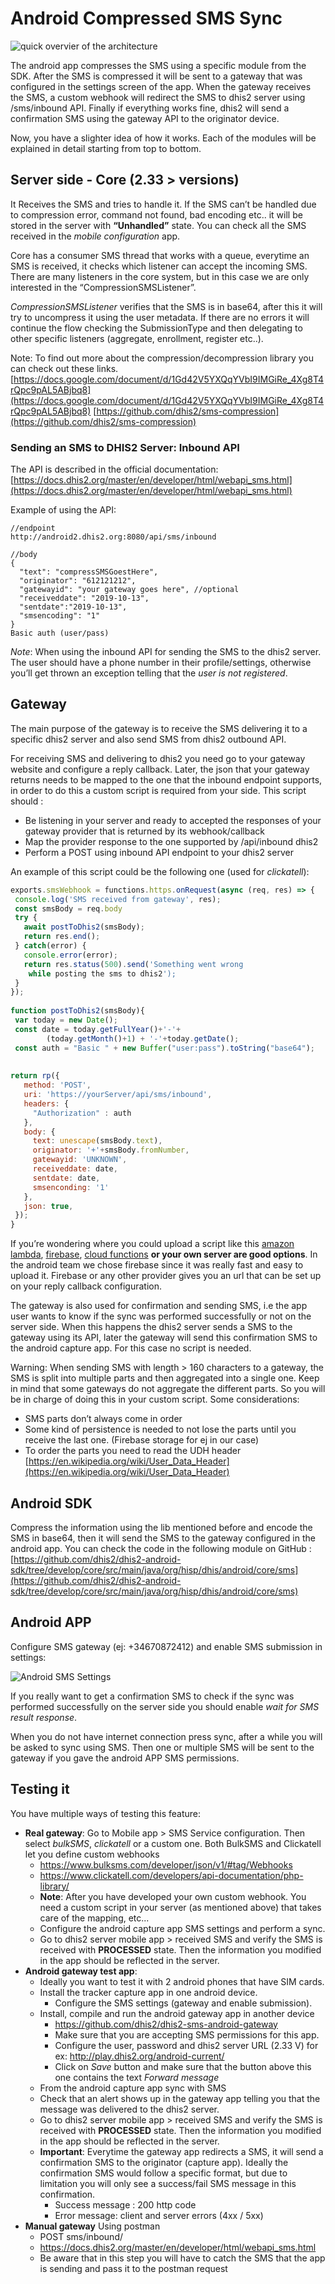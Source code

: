 
# Android Compressed SMS Sync

![quick overvier of the architecture](resources/images/sms-sync/compressed-sms.png)

The android app compresses the SMS using a specific module from the SDK. After the SMS is compressed it will be sent to a gateway that was configured in the settings screen of the app. When the gateway receives the SMS, a custom webhook will redirect the SMS to dhis2 server using /sms/inbound API. Finally if everything works fine, dhis2 will send a confirmation SMS using the gateway API to the originator device.

Now, you have a slighter idea of how it works. Each of the modules will be explained in detail starting from top to bottom. 

## Server side - Core (2.33 > versions)

It Receives the SMS and tries to handle it. If the SMS can’t be handled due to compression error, command not found, bad encoding etc.. it will be stored in the server with **“Unhandled”** state. You can check all the SMS received in the *mobile configuration* app.

Core has a consumer SMS thread that works with a queue, everytime an SMS is received, it checks which listener can accept the incoming SMS. There are many listeners in the core system, but in this case we are only interested in the “CompressionSMSListener”.

*CompressionSMSListener* verifies that the SMS is in base64, after this it will try to uncompress it using the user metadata. If there are no errors it will continue the flow checking the SubmissionType and then delegating to other specific listeners (aggregate, enrollment, register etc..).

Note: To find out more about the compression/decompression library you can check out these links.
[https://docs.google.com/document/d/1Gd42V5YXQqYVbI9IMGiRe_4Xg8T4rQpc9pAL5ABjbq8](https://docs.google.com/document/d/1Gd42V5YXQqYVbI9IMGiRe_4Xg8T4rQpc9pAL5ABjbq8)
[https://github.com/dhis2/sms-compression](https://github.com/dhis2/sms-compression)

### Sending an SMS to DHIS2 Server: Inbound API

The API is described in the official documentation: [https://docs.dhis2.org/master/en/developer/html/webapi_sms.html](https://docs.dhis2.org/master/en/developer/html/webapi_sms.html)

Example of using the API:

```
//endpoint
http://android2.dhis2.org:8080/api/sms/inbound

//body
{
  "text": "compressSMSGoestHere",
  "originator": "612121212", 
  "gatewayid": "your gateway goes here", //optional
  "receiveddate": "2019-10-13",
  "sentdate":"2019-10-13",
  "smsencoding": "1"
}
Basic auth (user/pass)
```

*Note*: When using the inbound API for sending the SMS to the dhis2 server. The user should have a phone number in their profile/settings, otherwise you’ll get thrown an exception telling that the *user is not registered*.

## Gateway
The main purpose of the gateway is to receive the SMS delivering it to a specific dhis2 server and also send SMS from dhis2 outbound API.

For receiving SMS and delivering to dhis2 you need go to your gateway website and configure a reply callback. Later, the json that your gateway returns needs to be mapped to the one that the inbound endpoint supports, in order to do this a custom script is required from your side. This script should :

- Be listening in your server and ready to accepted the responses of your gateway provider that is returned by its webhook/callback 
- Map the provider response to the one supported by /api/inbound dhis2
- Perform a POST using inbound API endpoint to your dhis2 server

An example of this script could be the following one (used for *clickatell*):

```javascript
exports.smsWebhook = functions.https.onRequest(async (req, res) => {
 console.log('SMS received from gateway', res);
 const smsBody = req.body
 try {
   await postToDhis2(smsBody);
   return res.end();
 } catch(error) {
   console.error(error);
   return res.status(500).send('Something went wrong
    while posting the sms to dhis2');
 }
});
 
function postToDhis2(smsBody){
 var today = new Date();
 const date = today.getFullYear()+'-'+
        (today.getMonth()+1) + '-'+today.getDate();
 const auth = "Basic " + new Buffer("user:pass").toString("base64");
 
  
return rp({
   method: 'POST',
   uri: 'https://yourServer/api/sms/inbound',
   headers: {
     "Authorization" : auth
   },
   body: {
     text: unescape(smsBody.text),
     originator: '+'+smsBody.fromNumber,
     gatewayid: 'UNKNOWN',
     receiveddate: date,
     sentdate: date,
     smsenconding: '1'
   },
   json: true,
 });
}
```

If you’re wondering where you could upload a script like this [amazon lambda](https://aws.amazon.com/lambda/), [firebase](https://firebase.google.com/docs/functions), [cloud functions](https://cloud.google.com/functions/?utm_source=google&utm_medium=cpc&utm_campaign=emea-es-all-en-dr-bkws-all-all-trial-e-gcp-1008073&utm_content=text-ad-none-any-DEV_c-CRE_253523329901-ADGP_Hybrid+%7C+AW+SEM+%7C+BKWS+~+EXA_M:1_ES_EN_General_Cloud+Functions_google+cloud+ETL-KWID_43700019211658719-kwd-292268097025-userloc_9061033&utm_term=KW_google%20cloud%20functionality-NET_g-PLAC_&ds_rl=1242853&ds_rl=1245734&ds_rl=1245734&gclid=EAIaIQobChMIqPSVjoXK6AIVkkTTCh3CxgXFEAAYASAAEgKBNfD_BwE) **or your own server are good options**. In the android team we chose firebase since it was really fast and easy to upload it. Firebase or any other provider gives you an url that can be set up on your reply callback configuration.

The gateway is also used for confirmation and sending SMS, i.e the app user wants to know if the sync was performed successfully or not on the server side. When this happens the dhis2 server sends a SMS to the gateway using its API, later the gateway will send this confirmation SMS to the android capture app. For this case no script is needed.

Warning: When sending SMS with length > 160 characters to a gateway, the SMS is split into multiple parts and then aggregated into a single one. Keep in mind that some gateways do not aggregate the different parts. So you will be in charge of doing this in your custom script. Some considerations:

- SMS parts don’t always come in order
- Some kind of persistence is needed to not lose the parts until you receive the last one. (Firebase storage for ej in our case)
- To order the parts you need to read the UDH header [https://en.wikipedia.org/wiki/User_Data_Header](https://en.wikipedia.org/wiki/User_Data_Header)

## Android SDK

Compress the information using the lib mentioned before and encode the SMS in base64, then it will send the SMS to the gateway configured in the android app. You can check the code in the following module on GitHub :
[https://github.com/dhis2/dhis2-android-sdk/tree/develop/core/src/main/java/org/hisp/dhis/android/core/sms](https://github.com/dhis2/dhis2-android-sdk/tree/develop/core/src/main/java/org/hisp/dhis/android/core/sms)

## Android APP
Configure SMS gateway (ej: +34670872412) and enable SMS submission in settings:

![Android SMS Settings](resources/images/sms-sync/android-sms-settings.png)

If you really want to get a confirmation SMS to check if the sync was performed successfully on the server side you should enable *wait for SMS result response*.

When you do not have internet connection press sync, after a while you will be asked to sync using SMS. Then one or multiple SMS will be sent to the gateway if you gave the android APP SMS permissions.


## Testing it

You have multiple ways of testing this feature:
- **Real gateway**: Go to Mobile app >  SMS Service configuration. Then select *bulkSMS*, *clickatell* or a custom one. Both BulkSMS and Clickatell let you define custom webhooks
  - https://www.bulksms.com/developer/json/v1/#tag/Webhooks
  - https://www.clickatell.com/developers/api-documentation/php-library/
  - **Note**: After you have developed your own custom webhook. You need a custom script in your server (as mentioned above) that takes care of the mapping, etc...
  - Configure the android capture app SMS settings and perform a sync.
  - Go to dhis2 server mobile app > received SMS and verify the SMS is received with **PROCESSED** state. Then the information you modified in the app should be reflected in the server.
- **Android gateway test app**:
  - Ideally you want to test it with 2 android phones that have SIM cards.
  - Install the tracker capture app in one android device. 
    - Configure the SMS settings (gateway and enable submission).
  - Install, compile and run the android gateway app in another device
    - https://github.com/dhis2/dhis2-sms-android-gateway
    - Make sure that you are accepting SMS permissions for this app.
    - Configure the user, password and dhis2 server URL (2.33 V) for ex: http://play.dhis2.org/android-current/
    - Click on *Save* button and make sure that the button above this one contains the text *Forward message*
  - From the android capture app sync with SMS
  - Check that an alert shows up in the gateway app telling you that the message was delivered to the dhis2 server.
  - Go to dhis2 server mobile app > received SMS and verify the SMS is received with **PROCESSED** state. Then the information you modified in the app should be reflected in the server.
  - **Important**: Everytime the gateway app redirects a SMS, it will send a confirmation SMS to the originator (capture app). Ideally the confirmation SMS would follow a specific format, but due to limitation you will only see a success/fail SMS message in this confirmation.
    - Success message : 200 http code
    - Error message: client and server errors (4xx / 5xx)
- **Manual gateway** Using postman
  - POST sms/inbound/
  - https://docs.dhis2.org/master/en/developer/html/webapi_sms.html
  - Be aware that in this step you will have to catch the SMS that the app is sending and pass it to the postman request


